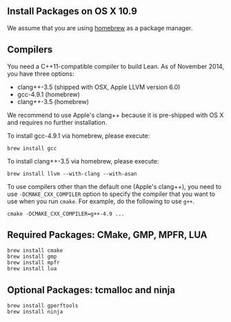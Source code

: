 Install Packages on OS X 10.9
-----------------------------
We assume that you are using [homebrew][homebrew] as a package manager.

[homebrew]: http://brew.sh


Compilers
---------

You need a C++11-compatible compiler to build Lean. As of November
2014, you have three options:

 - clang++-3.5 (shipped with OSX, Apple LLVM version 6.0)
 - gcc-4.9.1 (homebrew)
 - clang++-3.5 (homebrew)

We recommend to use Apple's clang++ because it is pre-shipped with OS
X and requires no further installation.

To install gcc-4.9.1 via homebrew, please execute:

    brew install gcc

To install clang++-3.5 via homebrew, please execute:

    brew install llvm --with-clang --with-asan

To use compilers other than the default one (Apple's clang++), you
need to use `-DCMAKE_CXX_COMPILER` option to specify the compiler
that you want to use when you run `cmake`. For example, do the
following to use `g++`.

    cmake -DCMAKE_CXX_COMPILER=g++-4.9 ...


Required Packages: CMake, GMP, MPFR, LUA
---------------------

    brew install cmake
    brew install gmp
    brew install mpfr
    brew install lua


Optional Packages: tcmalloc and ninja
-------------------------------------

    brew install gperftools
    brew install ninja
